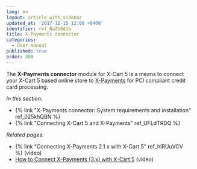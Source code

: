```yaml
---
lang: en
layout: article_with_sidebar
updated_at: '2017-12-15 12:00 +0400'
identifier: ref_NaZh0d1b
title: X-Payments connector
categories:
  - User manual
published: true
order: 380
---
```



The **X-Payments connector** module for X-Cart 5 is a means to connect your X-Cart 5 based online store to [X-Payments](https://www.x-payments.com/help/Main_Page) for PCI compliant credit card processing. 

_In this section:_

*   {% link "X-Payments connector: System requirements and installation" ref_025khQBN %}
*   {% link "Connecting X-Cart 5 and X-Payments" ref_UFLdTRDQ %}

_Related pages:_

*   {% link "Connecting X-Payments 2.1 x with X-Cart 5" ref_hlRUuVCV %} (video)
*   [How to Connect X-Payments (3.x) with X-Cart 5](https://youtu.be/h2F-nFRi_Fg "X-Payments connector") (video)
